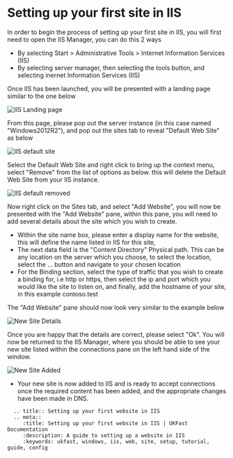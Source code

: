 # Setting up your first site in IIS


In order to begin the process of setting up your first site in IIS, you will first need to open the IIS Manager, you can do this 2 ways
* By selecting Start > Administrative Tools > Internet Information Services (IIS) 
* By selecting server manager, then selecting the tools button, and selecting inernet Information Services (IIS)


Once IIS has been launched, you will be presented with a landing page similar to the one below


![IIS Landing page](files/newsite/IISlandingpage.PNG)   

   
From this page, please pop out the server instance (in this case named "Windows2012R2"), and pop out the sites tab to reveal "Default Web Site" as below

![IIS default site](files/newsite/serverinstance.PNG)

Select the Default Web Site and right click to bring up the context menu, select "Remove" from the list of options as below. this will delete the Default Web Site from your IIS instance.

![IIS default removed](files/newsite/rightclickcontextdelete.PNG)

Now right click on the Sites tab, and select "Add Website", you will now be presented with the "Add Website" pane, within this pane, you will need to add several details about the site which you wish to create.

* Within the site name box, please enter a display name for the website, this will define the name listed in IIS for this site, 
* The next data field is the "Content Directory" Physical path. This can be any location on the server which you choose, to select the location, select the ... button and navigate to your chosen location
* For the Binding section, select the type of traffic that you wish to create a binding for, i.e http or https, then select the ip and port which you would like the site to listen on, and finally, add the hostname of your site, in this example contoso.test


The "Add Website" pane should now look very similar to the example below

![New Site Details](files/newsite/newsitedetailstrimmed.png)

Once you are happy that the details are correct, please select "Ok". You will now be returned to the IIS Manager, where you should be able to see your new site listed within the connections pane on the left hand side of the window.

![New Site Added](files/newsite/newsiteactive.PNG)

* Your new site is now added to IIS and is ready to accept connections once the required content has been added, and the appropriate changes have been made in DNS.


```eval_rst
  .. title:: Setting up your first website in IIS
  .. meta::
     :title: Setting up your first website in IIS | UKFast Documentation
     :description: A guide to setting up a website in IIS
     :keywords: ukfast, windows, iis, web, site, setup, tutorial, guide, config
